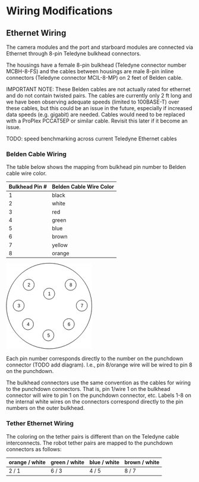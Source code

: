 # Wiring Modifications


## Ethernet Wiring

The camera modules and the port and starboard modules are connected via Ethernet through 8-pin Teledyne bulkhead connectors.

The housings have a female 8-pin bulkhead (Teledyne connector number MCBH-8-FS) and the cables between housings are male 8-pin inline connectors (Teledyne connector MCIL-8-MP) on 2 feet of Belden cable.

IMPORTANT NOTE: These Belden cables are not actually rated for ethernet and do not contain twisted pairs. The cables are currently only 2 ft long and we have been observing adequate speeds (limited to 100BASE-T) over these cables, but this could be an issue in the future, especially if increased data speeds (e.g. gigabit) are needed. Cables would need to be replaced with a ProPlex PCCAT5EP or similar cable. Revisit this later if it become an issue.

TODO: speed benchmarking across current Teledyne Ethernet cables

### Belden Cable Wiring

The table below shows the mapping from bulkhead pin number to Belden cable wire color.

| Bulkhead Pin # | Belden Cable Wire Color |   
|---|-------|
| 1 |  black  |
| 2 |  white  |
| 3 |  red  |
| 4 |  green  |
| 5 |  blue  |
| 6 |  brown  |
| 7 |  yellow |
| 8 |  orange  |

![teledyne pin numbering](https://github.com/makobot-hauv/makobot-docs/blob/master/img/bulkhead_8pin_diagram.png?raw=true)

Each pin number corresponds directly to the number on the punchdown connector (TODO add diagram). I.e., pin 8/orange wire will be wired to pin 8 on the punchdown.

The bulkhead connectors use the same convention as the cables for wiring to the punchdown connectors. That is, pin 1/wire 1 on the bulkhead connector will wire to pin 1 on the punchdown connector, etc. Labels 1-8 on the internal white wires on the connectors correspond directly to the pin numbers on the outer bulkhead.

### Tether Ethernet Wiring

The coloring on the tether pairs is different than on the Teledyne cable interconnects. The robot tether pairs are mapped to the punchdown connectors as follows:

| orange / white | green / white | blue / white | brown / white |
| -------------- | ------------- | ------------ | ------------- |
|   2   /   1    |   6   /   3   |   4  /   5   |   8   /   7   |  
